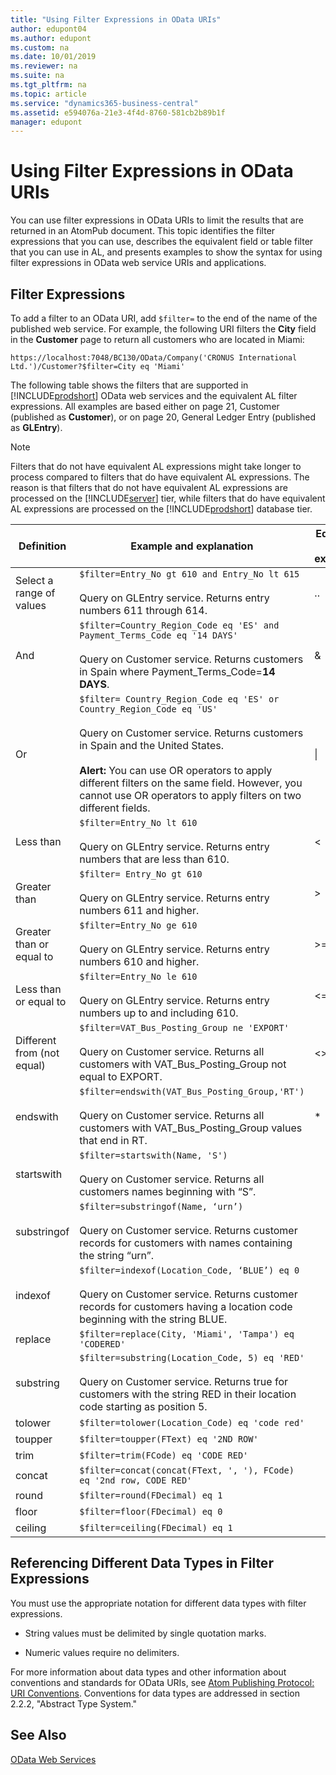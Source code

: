 ```yaml
---
title: "Using Filter Expressions in OData URIs"
author: edupont04
ms.author: edupont
ms.custom: na
ms.date: 10/01/2019
ms.reviewer: na
ms.suite: na
ms.tgt_pltfrm: na
ms.topic: article
ms.service: "dynamics365-business-central"
ms.assetid: e594076a-21e3-4f4d-8760-581cb2b89b1f
manager: edupont
---
```

# Using Filter Expressions in OData URIs
You can use filter expressions in OData URIs to limit the results that are returned in an AtomPub document. This topic identifies the filter expressions that you can use, describes the equivalent field or table filter that you can use in AL, and presents examples to show the syntax for using filter expressions in OData web service URIs and applications.  

## Filter Expressions  
 To add a filter to an OData URI, add `$filter=` to the end of the name of the published web service. For example, the following URI filters the **City** field in the **Customer** page to return all customers who are located in Miami:  

```  
https://localhost:7048/BC130/OData/Company('CRONUS International Ltd.')/Customer?$filter=City eq 'Miami'  
```  

 The following table shows the filters that are supported in [!INCLUDE[prodshort](../developer/includes/prodshort.md)] OData web services and the equivalent AL filter expressions. All examples are based either on page 21, Customer \(published as **Customer**\), or on page 20, General Ledger Entry \(published as **GLEntry**\).  

> [!NOTE]  
> Filters that do not have equivalent AL expressions might take longer to process compared to filters that do have equivalent AL expressions. The reason is that filters that do not have equivalent AL expressions are processed on the [!INCLUDE[server](../developer/includes/server.md)] tier, while filters that do have equivalent AL expressions are processed on the [!INCLUDE[prodshort](../developer/includes/prodshort.md)] database tier.  

|Definition|Example and explanation|Equivalent AL expression|  
|----------------|-----------------------------|---------------------------------|  
|Select a range of values|`$filter=Entry_No gt 610 and Entry_No lt 615`<br /><br /> Query on GLEntry service. Returns entry numbers 611 through 614.|..|  
|And|`$filter=Country_Region_Code eq 'ES' and Payment_Terms_Code eq '14 DAYS'`<br /><br /> Query on Customer service. Returns customers in Spain where Payment\_Terms\_Code=**14 DAYS**.|&|  
|Or|`$filter= Country_Region_Code eq 'ES' or Country_Region_Code eq 'US'`<br /><br /> Query on Customer service. Returns customers in Spain and the United States.<br /><br /> **Alert:** You can use OR operators to apply different filters on the same field. However, you cannot use OR operators to apply filters on two different fields.|&#124;|  
|Less than|`$filter=Entry_No lt 610`<br /><br /> Query on GLEntry service. Returns entry numbers that are less than 610.|\<|  
|Greater than|`$filter= Entry_No gt 610`<br /><br /> Query on GLEntry service. Returns entry numbers 611 and higher.|>|  
|Greater than or equal to|`$filter=Entry_No ge 610`<br /><br /> Query on GLEntry service. Returns entry numbers 610 and higher.|>=|  
|Less than or equal to|`$filter=Entry_No le 610`<br /><br /> Query on GLEntry service. Returns entry numbers up to and including 610.|\<=|  
|Different from \(not equal\)|`$filter=VAT_Bus_Posting_Group ne 'EXPORT'`<br /><br /> Query on Customer service. Returns all customers with VAT\_Bus\_Posting\_Group not equal to EXPORT.|\<>|  
|endswith|`$filter=endswith(VAT_Bus_Posting_Group,'RT')`<br /><br /> Query on Customer service. Returns all customers with VAT\_Bus\_Posting\_Group values that end in RT.|\*|  
|startswith|`$filter=startswith(Name, 'S')`<br /><br /> Query on Customer service. Returns all customers names beginning with “S”.||  
|substringof|`$filter=substringof(Name, ‘urn’)`<br /><br /> Query on Customer service. Returns customer records for customers with names containing the string “urn”.||  
|indexof|`$filter=indexof(Location_Code, ‘BLUE’) eq 0`<br /><br /> Query on Customer service. Returns customer records for customers having a location code beginning with the string BLUE.||  
|replace|`$filter=replace(City, 'Miami', 'Tampa') eq 'CODERED'`||  
|substring|`$filter=substring(Location_Code, 5) eq 'RED'`<br /><br /> Query on Customer service. Returns true for customers with the string RED in their location code starting as position 5.||  
|tolower|`$filter=tolower(Location_Code) eq 'code red'`||  
|toupper|`$filter=toupper(FText) eq '2ND ROW'`||  
|trim|`$filter=trim(FCode) eq 'CODE RED'`||  
|concat|`$filter=concat(concat(FText, ', '), FCode) eq '2nd row, CODE RED'`||  
|round|`$filter=round(FDecimal) eq 1`||  
|floor|`$filter=floor(FDecimal) eq 0`||  
|ceiling|`$filter=ceiling(FDecimal) eq 1`||  

## Referencing Different Data Types in Filter Expressions  
 You must use the appropriate notation for different data types with filter expressions.  

- String values must be delimited by single quotation marks.  

- Numeric values require no delimiters.  

For more information about data types and other information about conventions and standards for OData URIs, see [Atom Publishing Protocol: URI Conventions](https://go.microsoft.com/fwlink/?LinkId=214635). Conventions for data types are addressed in section 2.2.2, "Abstract Type System."  

## See Also  
 [OData Web Services](OData-Web-Services.md)
